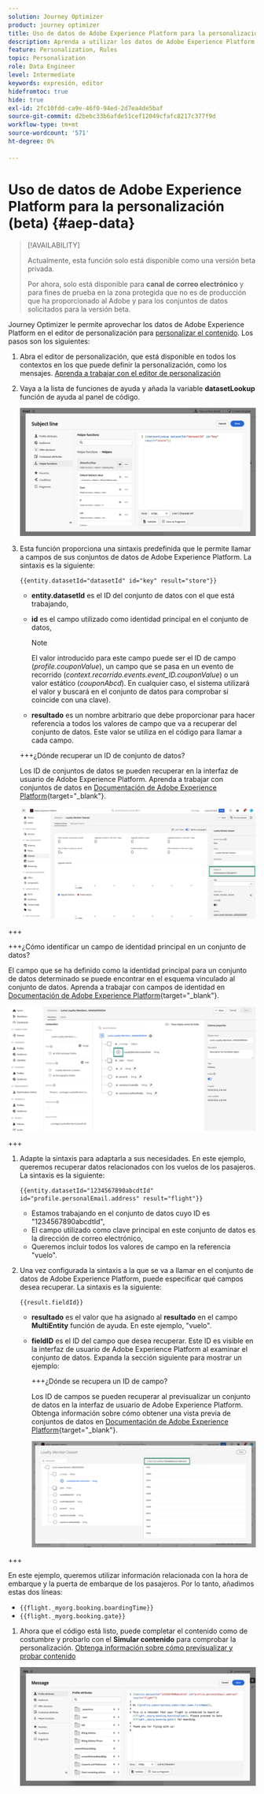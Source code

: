 ```yaml
---
solution: Journey Optimizer
product: journey optimizer
title: Uso de datos de Adobe Experience Platform para la personalización (beta)
description: Aprenda a utilizar los datos de Adobe Experience Platform para la personalización.
feature: Personalization, Rules
topic: Personalization
role: Data Engineer
level: Intermediate
keywords: expresión, editor
hidefromtoc: true
hide: true
exl-id: 2fc10fdd-ca9e-46f0-94ed-2d7ea4de5baf
source-git-commit: d2bebc33b6afde51cef12049cfafc8217c377f9d
workflow-type: tm+mt
source-wordcount: '571'
ht-degree: 0%

---
```


# Uso de datos de Adobe Experience Platform para la personalización (beta) {#aep-data}

>[!AVAILABILITY]
>
>Actualmente, esta función solo está disponible como una versión beta privada.
>
>Por ahora, solo está disponible para **canal de correo electrónico** y para fines de prueba en la zona protegida que no es de producción que ha proporcionado al Adobe y para los conjuntos de datos solicitados para la versión beta.

Journey Optimizer le permite aprovechar los datos de Adobe Experience Platform en el editor de personalización para [personalizar el contenido](../personalization/personalize.md). Los pasos son los siguientes:

1. Abra el editor de personalización, que está disponible en todos los contextos en los que puede definir la personalización, como los mensajes. [Aprenda a trabajar con el editor de personalización](../personalization/personalization-build-expressions.md)

1. Vaya a la lista de funciones de ayuda y añada la variable **datasetLookup** función de ayuda al panel de código.

   ![](assets/aep-data-helper.png)

1. Esta función proporciona una sintaxis predefinida que le permite llamar a campos de sus conjuntos de datos de Adobe Experience Platform. La sintaxis es la siguiente:

   ```
   {{entity.datasetId="datasetId" id="key" result="store"}}
   ```

   * **entity.datasetId** es el ID del conjunto de datos con el que está trabajando,
   * **id** es el campo utilizado como identidad principal en el conjunto de datos,

     >[!NOTE]
     >
     >El valor introducido para este campo puede ser el ID de campo (*profile.couponValue*), un campo que se pasa en un evento de recorrido (*context.recorrido.events.event_ID.couponValue*) o un valor estático (*couponAbcd*). En cualquier caso, el sistema utilizará el valor y buscará en el conjunto de datos para comprobar si coincide con una clave).

   * **resultado** es un nombre arbitrario que debe proporcionar para hacer referencia a todos los valores de campo que va a recuperar del conjunto de datos. Este valor se utiliza en el código para llamar a cada campo.

   +++¿Dónde recuperar un ID de conjunto de datos?

   Los ID de conjuntos de datos se pueden recuperar en la interfaz de usuario de Adobe Experience Platform. Aprenda a trabajar con conjuntos de datos en [Documentación de Adobe Experience Platform](https://experienceleague.adobe.com/en/docs/experience-platform/catalog/datasets/user-guide#view-datasets){target="_blank"}.

   ![](assets/aep-data-dataset.png)

+++

   +++¿Cómo identificar un campo de identidad principal en un conjunto de datos?

   El campo que se ha definido como la identidad principal para un conjunto de datos determinado se puede encontrar en el esquema vinculado al conjunto de datos. Aprenda a trabajar con campos de identidad en [Documentación de Adobe Experience Platform](https://experienceleague.adobe.com/en/docs/experience-platform/xdm/ui/fields/identity){target="_blank"}.

   ![](assets/aep-data-identity.png)

+++

1. Adapte la sintaxis para adaptarla a sus necesidades. En este ejemplo, queremos recuperar datos relacionados con los vuelos de los pasajeros. La sintaxis es la siguiente:

   ```
   {{entity.datasetId="1234567890abcdtId" id="profile.personalEmail.address" result="flight"}}
   ```

   * Estamos trabajando en el conjunto de datos cuyo ID es &quot;1234567890abcdtId&quot;,
   * El campo utilizado como clave principal en este conjunto de datos es la dirección de correo electrónico,
   * Queremos incluir todos los valores de campo en la referencia &quot;vuelo&quot;.

1. Una vez configurada la sintaxis a la que se va a llamar en el conjunto de datos de Adobe Experience Platform, puede especificar qué campos desea recuperar. La sintaxis es la siguiente:

   ```
   {{result.fieldId}}
   ```

   * **resultado** es el valor que ha asignado al **resultado** en el campo **MultiEntity** función de ayuda. En este ejemplo, &quot;vuelo&quot;.
   * **fieldID** es el ID del campo que desea recuperar. Este ID es visible en la interfaz de usuario de Adobe Experience Platform al examinar el conjunto de datos. Expanda la sección siguiente para mostrar un ejemplo:

     +++¿Dónde se recupera un ID de campo?

     Los ID de campos se pueden recuperar al previsualizar un conjunto de datos en la interfaz de usuario de Adobe Experience Platform. Obtenga información sobre cómo obtener una vista previa de conjuntos de datos en [Documentación de Adobe Experience Platform](https://experienceleague.adobe.com/en/docs/experience-platform/catalog/datasets/user-guide#preview){target="_blank"}.

     ![](assets/aep-data-field.png)

+++

   En este ejemplo, queremos utilizar información relacionada con la hora de embarque y la puerta de embarque de los pasajeros. Por lo tanto, añadimos estas dos líneas:

   * `{{flight._myorg.booking.boardingTime}}`
   * `{{flight._myorg.booking.gate}}`

1. Ahora que el código está listo, puede completar el contenido como de costumbre y probarlo con el **Simular contenido** para comprobar la personalización. [Obtenga información sobre cómo previsualizar y probar contenido](../content-management/preview-test.md)


   ![](assets/aep-data-sample.png)
